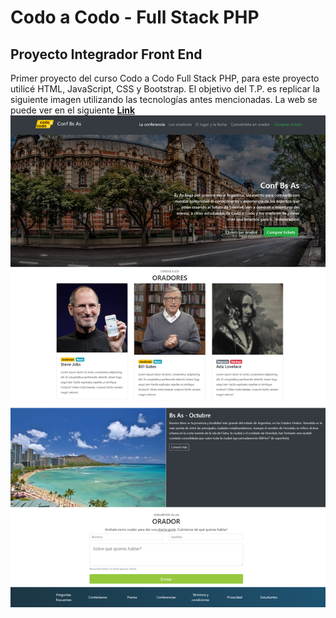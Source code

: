# Codo a Codo - Full Stack PHP
## Proyecto Integrador Front End

Primer proyecto del curso Codo a Codo Full Stack PHP, para este proyecto utilicé HTML, JavaScript, CSS y Bootstrap.
El objetivo del T.P. es replicar la siguiente imagen utilizando las tecnologías antes mencionadas.
La web se puede ver en el siguiente **[Link](https://robertomiranda94.github.io/TPIntegradorFrontBootstrap/)**
![enter image description here](https://raw.githubusercontent.com/robertomiranda94/TPIntegradorFrontFlexbox/master/final_front_2021.jpg)
